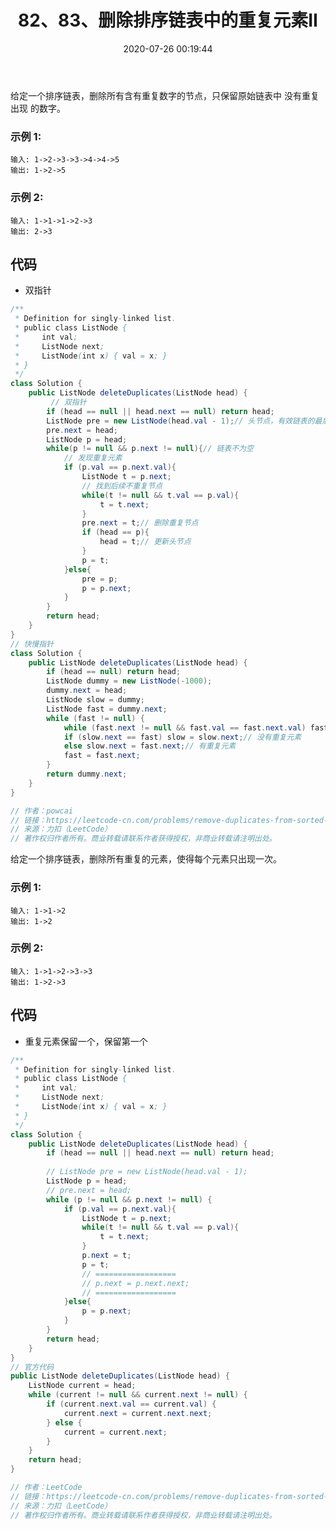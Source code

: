 ﻿---
title: 82、83、删除排序链表中的重复元素II
categories:
- leetcode
tags:
  - null
date: 2020-07-26 00:19:44
---

给定一个排序链表，删除所有含有重复数字的节点，只保留原始链表中 没有重复出现 的数字。

### 示例 1:
```
输入: 1->2->3->3->4->4->5
输出: 1->2->5
```
### 示例 2:
```
输入: 1->1->1->2->3
输出: 2->3
```
<!-- 
来源：力扣（LeetCode）
链接：https://leetcode-cn.com/problems/remove-duplicates-from-sorted-list-ii
著作权归领扣网络所有。商业转载请联系官方授权，非商业转载请注明出处。 -->

## 代码
- 双指针
```java
/**
 * Definition for singly-linked list.
 * public class ListNode {
 *     int val;
 *     ListNode next;
 *     ListNode(int x) { val = x; }
 * }
 */
class Solution {
    public ListNode deleteDuplicates(ListNode head) {
         // 双指针
        if (head == null || head.next == null) return head;
        ListNode pre = new ListNode(head.val - 1);// 头节点，有效链表的最后一个节点
        pre.next = head;
        ListNode p = head;
        while(p != null && p.next != null){// 链表不为空
            // 发现重复元素
            if (p.val == p.next.val){
                ListNode t = p.next;
                // 找到后续不重复节点
                while(t != null && t.val == p.val){
                    t = t.next;
                }
                pre.next = t;// 删除重复节点
                if (head == p){
                    head = t;// 更新头节点
                }
                p = t;
            }else{
                pre = p;
                p = p.next;
            }
        }
        return head;
    }
}
// 快慢指针
class Solution {
    public ListNode deleteDuplicates(ListNode head) {
        if (head == null) return head;
        ListNode dummy = new ListNode(-1000);
        dummy.next = head;
        ListNode slow = dummy;
        ListNode fast = dummy.next;
        while (fast != null) {
            while (fast.next != null && fast.val == fast.next.val) fast = fast.next;
            if (slow.next == fast) slow = slow.next;// 没有重复元素
            else slow.next = fast.next;// 有重复元素
            fast = fast.next;
        }
        return dummy.next; 
    }
}

// 作者：powcai
// 链接：https://leetcode-cn.com/problems/remove-duplicates-from-sorted-list-ii/solution/kuai-man-zhi-zhen-by-powcai-2/
// 来源：力扣（LeetCode）
// 著作权归作者所有。商业转载请联系作者获得授权，非商业转载请注明出处。
```

给定一个排序链表，删除所有重复的元素，使得每个元素只出现一次。

### 示例 1:
```
输入: 1->1->2
输出: 1->2
```
### 示例 2:
```
输入: 1->1->2->3->3
输出: 1->2->3
```
<!-- 来源：力扣（LeetCode）
链接：https://leetcode-cn.com/problems/remove-duplicates-from-sorted-list
著作权归领扣网络所有。商业转载请联系官方授权，非商业转载请注明出处。 -->

## 代码
- 重复元素保留一个，保留第一个
```java
/**
 * Definition for singly-linked list.
 * public class ListNode {
 *     int val;
 *     ListNode next;
 *     ListNode(int x) { val = x; }
 * }
 */
class Solution {
    public ListNode deleteDuplicates(ListNode head) {
        if (head == null || head.next == null) return head;
        
        // ListNode pre = new ListNode(head.val - 1);
        ListNode p = head;
        // pre.next = head;
        while (p != null && p.next != null) {
            if (p.val == p.next.val){
                ListNode t = p.next;
                while(t != null && t.val == p.val){
                    t = t.next;
                }
                p.next = t;
                p = t;
                // ==================
                // p.next = p.next.next;
                // ==================
            }else{
                p = p.next;
            }
        }
        return head;
    }
}
// 官方代码
public ListNode deleteDuplicates(ListNode head) {
    ListNode current = head;
    while (current != null && current.next != null) {
        if (current.next.val == current.val) {
            current.next = current.next.next;
        } else {
            current = current.next;
        }
    }
    return head;
}

// 作者：LeetCode
// 链接：https://leetcode-cn.com/problems/remove-duplicates-from-sorted-list/solution/shan-chu-pai-xu-lian-biao-zhong-de-zhong-fu-yuan-s/
// 来源：力扣（LeetCode）
// 著作权归作者所有。商业转载请联系作者获得授权，非商业转载请注明出处。
```